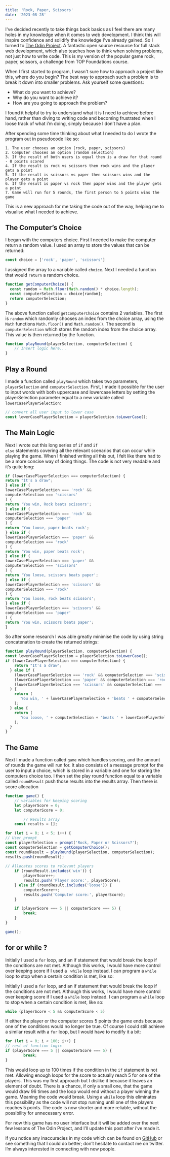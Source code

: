 ```yaml
---
title: 'Rock, Paper, Scissors'
date: '2023-08-28'
---
```


I've decided recently to take things back basics as I feel there are many holes in my knowledge when it comes to web development. I think this will inspire confidence and solidify the knowledge I've already gained. So I turned to <base target=_blank ><span class=post-link>[The Odin Project](https://www.theodinproject.com/)</span>. A fantastic open source resource for full stack web development, which also teaches how to think when solving problems, not just how to write code. This is my version of the popular game rock, paper, scissors, a challenge from TOP Foundations course.  

When I first started to program, I wasn't sure how to approach a project like this, where do you begin? The best way to approach such a problem is to break it down into smaller problems. Ask yourself some questions:

- What do you want to achieve?
- Why do you want to achieve it?
- How are you going to approach the problem?

I found it helpful to try to understand what it is I need to achieve before hand, rather than diving to writing code and becoming frustrated when I loose track of what i’m doing, simply because I don’t have a plan. 

After spending some time thinking about what I needed to do I wrote the program out in pseudocode like so:

```
1. The user chooses an option (rock, paper, scissors)
2. Computer chooses an option (random selection)
3. If the result of both users is equal then is a draw for that round - 0 points scored
4. If the result is rock vs scissors then rock wins and the player gets a point
5. If the result is scissors vs paper then scissors wins and the player gets a point 
6. If the result is paper vs rock then paper wins and the player gets a point
7. Game will run for 5 rounds, the first person to 5 points wins the game
```
This is a new approach for me taking the code out of the way, helping me to visualise what I needed to achieve.

## The Computer’s Choice

I began with the computers choice. First I needed to make the computer return a random value. I used an array to store the values that can be returned:

```js
const choice = ['rock', 'paper', 'scissors']
```

I assigned the array to a variable called  <code class=inline-code>choice</code>. Next I needed a function that would <code class=inline-code>return</code> a random choice.

```js
function getComputerChoice() {
  const random = Math.floor(Math.random() * choice.length);
  const computerSelection = choice[random];
  return computerSelection;
}
```

The above function called <code class=inline-code>getComputerChoice</code> contains 2 variables. The first is <code class=inline-code>random</code> which randomly chooses an index from the choice array, using the <code class=inline-code> Math</code> functions <code class=inline-code>Math.floor()</code> and <code class=inline-code>Math.random()</code>. The second is <code class=inline-code>computerSelection</code> which stores the random index from the choice array. This value is then returned by the function. 

```js
function playRound(playerSelection, computerSelection) {
	// Insert logic here...
}
```

## Play a Round

I made a function called <code class=inline-code>playRound</code> which takes two parameters, <code class=inline-code>playerSelection</code> and <code class=inline-code>computerSelection</code>. First, I made it possible for the user to input words with both uppercase and lowercase letters by setting the playerSelection parameter equal to a new variable called <code class=inline-code>lowerCasePlayerSelection</code>:

```js
// convert all user input to lower case
const lowerCasePlayerSelection = playerSelection.toLowerCase();
```

## The Main Logic

Next I wrote out this long series of <code class="inline-code">if</code> and <code class=inline-code>if else</code> statements covering all the relevant scenarios that can occur while playing the game. When I finished writing all this out, I felt like there had to be a more concise way of doing things. The code is not very readable and it’s quite long:

```js
if (lowerCasePlayerSelection === computerSelection) {
return "It's a draw";
} else if (
lowerCasePlayerSelection === 'rock' &&
computerSelection === 'scissors'
) {
return 'You win, Rock beats scissors';
} else if (
lowerCasePlayerSelection === 'rock' &&
computerSelection === 'paper'
) {
return 'You loose, paper beats rock';
} else if (
lowerCasePlayerSelection === 'paper' &&
computerSelection === 'rock'
) {
return 'You win, paper beats rock';
} else if (
lowerCasePlayerSelection === 'paper' &&
computerSelection === 'scissors'
) {
return 'You loose, scissors beats paper';
} else if (
lowerCasePlayerSelection === 'scissors' &&
computerSelection === 'rock'
) {
return 'You loose, rock beats scissors';
} else if (
lowerCasePlayerSelection === 'scissors' &&
computerSelection === 'paper'
) {
return 'You win, scissors beats paper';
}
```

So after some research I was able greatly minimise the code by using string concatenation to create the returned strings:

```js
function playRound(playerSelection, computerSelection) {
const lowerCasePlayerSelection = playerSelection.toLowerCase();
if (lowerCasePlayerSelection === computerSelection) {
    return "It's a draw";
  } else if (
    (lowerCasePlayerSelection === 'rock' && computerSelection === 'scissors') ||
    (lowerCasePlayerSelection === 'paper' && computerSelection === 'rock') ||
    (lowerCasePlayerSelection === 'scissors' && computerSelection === 'paper')
  ) {
    return (
      'You win, ' + lowerCasePlayerSelection + 'beats ' + computerSelection
    );
  } else {
    return (
      'You loose, ' + computerSelection + 'beats ' + lowerCasePlayerSelection
    );
  }
}
```

## The Game

Next I made a function called <code class=inline-code>game</code> which handles scoring, and the amount of rounds the game will run for. It also consists of a message prompt for the user to input a choice, which is stored in a variable and one for storing the computers choice too. I then set the play round function equal to a variable called <code class=inline-code>roundResult</code> push those results into the results array. Then there is score allocation 

```js
function game() {
    // variables for keeping scoring
    let playerScore = 0;
    let computerScore = 0;

		// Results array
    const results = [];

for (let i = 0; i < 5; i++) {
// User prompt
const playerSelection = prompt('Rock, Paper or Scissors?');
const computerSelection = getComputerChoice();
const roundResult = playRound(playerSelection, computerSelection);
results.push(roundResult);
    
// Allocates scores to relevant players
    if (roundResult.includes('win')) {
        playerScore++;
        results.push('Player score:', playerScore);
    } else if (roundResult.includes('loose')) {
        computerScore++;
        results.push('Computer score:', playerScore);
    }

    if (playerScore === 5 || computerScore === 5) {
        break;
    }
}

game();

```

## <span class=inline-code>for</span> or <span class=inline-code>while</span> ?

Initially I used a <code class=inline-code>for</code> loop, and an if statement that would break the loop if the conditions are not met. Although this works, I would have more control over keeping score if I used a <code class=inline-code> while</code> loop instead. I can program a <code class=inline-code>while</code> loop to stop when a certain condition is met, like so:

Initially I used a <code class=inline-code>for</code> loop, and an if statement that would break the loop if the conditions are not met. Although this works, I would have more control over keeping score if I used a <code class=inline-code>while</code> loop instead. I can program a <code class=inline-code>while</code> loop to stop when a certain condition is met, like so:

```js
while (playerScore < 5 && computerScore < 5) 
```

If either the player or the computer scores 5 points the game ends because one of the conditions would no longer be true. Of course I could still achieve a similar result with a <code class=inline-code>for</code> loop, but I would have to modify it a bit:

```js
for (let i = 0; i < 100; i++) {
// rest of function logic
if (playerScore === 5 || computerScore === 5) {
        break;
}
```

This would loop up to 100 times if the condition in the <code class=inline-code>if</code> statement is not met. Allowing enough loops for the score to actually reach 5 for one of the players. This was my first approach but I dislike it because it leaves an element of doubt. There is a chance, if only a small one, that the game would draw 96 times and the loop would end without a player winning the game. Meaning the code would break. Using a <code class=inline-code>while</code> loop this eliminates this possibility as the code will not stop running until one of the players reaches 5 points. The code is now shorter and more reliable, without the possibility for unnecessary error.

For now this game has no user interface but it will be added over the next few lessons of The Odin Project, and I’ll update this post after i’ve made it.

If you notice any inaccuracies in my code which can be found on <base target=_blank><span class=post-link>[GitHub](https://github.com/to0MuchAtOnce/rock-paper-scissors/blob/main/README.md)</span> or see something that I could do better; don’t hesitate to contact me on twitter. I’m always interested in connecting with new people.  
